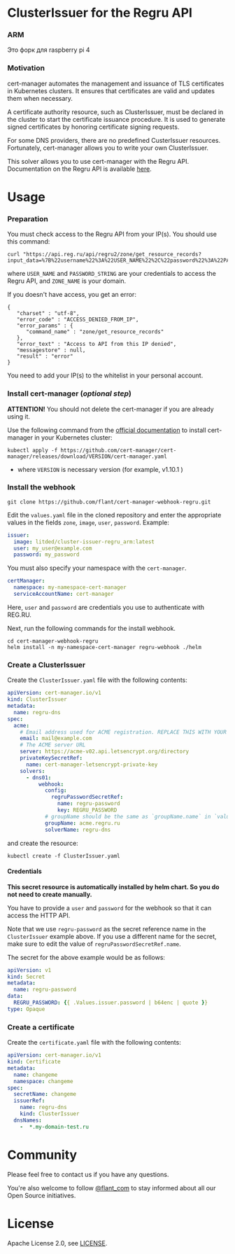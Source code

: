 # ClusterIssuer for the Regru API

### ARM 

Это форк для raspberry pi 4 

### Motivation

cert-manager automates the management and issuance of TLS certificates in Kubernetes clusters. It ensures that certificates are valid and updates them when necessary.

A certificate authority resource, such as ClusterIssuer, must be declared in the cluster to start the certificate issuance procedure. It is used to generate signed certificates by honoring certificate signing requests.

For some DNS providers, there are no predefined CusterIssuer resources. Fortunately, cert-manager allows you to write your own ClusterIssuer.

This solver allows you to use cert-manager with the Regru API. Documentation on the Regru API is available [here](https://www.reg.ru/reseller/api2doc).

# Usage

### Preparation

You must check access to the Regru API from your IP(s). You should use this command:

```shell
curl "https://api.reg.ru/api/regru2/zone/get_resource_records?input_data=%7B%22username%22%3A%22USER_NAME%22%2C%22password%22%3A%22PASSWORD_STRING%22%2C%22domains%22%3A%5B%7B%22dname%22%3A%22ZONE_NAME%22%7D%5D%2C%22output_content_type%22%3A%22plain%22%7D&input_format=json"

```
where `USER_NAME` and `PASSWORD_STRING` are your credentials to access the Regru API, and `ZONE_NAME` is your domain.

If you doesn't have access, you get an error:

```
{
   "charset" : "utf-8",
   "error_code" : "ACCESS_DENIED_FROM_IP",
   "error_params" : {
      "command_name" : "zone/get_resource_records"
   },
   "error_text" : "Access to API from this IP denied",
   "messagestore" : null,
   "result" : "error"
}
```
You need to add your IP(s) to the whitelist in your personal account.

### Install cert-manager (*optional step*)

**ATTENTION!** You should not delete the cert-manager if you are already using it.


Use the following command from the [official documentation](https://cert-manager.io/docs/installation/) to install cert-manager in your Kubernetes cluster:

```shell
kubectl apply -f https://github.com/cert-manager/cert-manager/releases/download/VERSION/cert-manager.yaml
```
*  where `VERSION` is necessary version (for example, v1.10.1 )

### Install the webhook
```shell
git clone https://github.com/flant/cert-manager-webhook-regru.git
```

Edit the `values.yaml` file in the cloned repository and enter the appropriate values in the fields `zone`, `image`, `user`, `password`. Example:
```yaml
issuer:
  image: litded/cluster-issuer-regru_arm:latest
  user: my_user@example.com
  password: my_password
```

You must also specify your namespace with the `cert-manager`.

```yaml
certManager:
  namespace: my-namespace-cert-manager
  serviceAccountName: cert-manager
```

Here, `user` and `password` are credentials you use to authenticate with REG.RU.

Next, run the following commands for the install webhook.

```shell
cd cert-manager-webhook-regru
helm install -n my-namespace-cert-manager regru-webhook ./helm
```

### Create a ClusterIssuer

Create the `ClusterIssuer.yaml` file with the following contents:
```yaml
apiVersion: cert-manager.io/v1
kind: ClusterIssuer
metadata:
  name: regru-dns
spec:
  acme:
    # Email address used for ACME registration. REPLACE THIS WITH YOUR EMAIL!!!
    email: mail@example.com
    # The ACME server URL
    server: https://acme-v02.api.letsencrypt.org/directory
    privateKeySecretRef:
      name: cert-manager-letsencrypt-private-key
    solvers:
      - dns01:
          webhook:
            config:
              regruPasswordSecretRef:
                name: regru-password
                key: REGRU_PASSWORD
            # groupName should be the same as `groupName.name` in `values.yaml` file.
            groupName: acme.regru.ru
            solverName: regru-dns
```
and create the resource:

```shell
kubectl create -f ClusterIssuer.yaml
```

#### Credentials

**This secret resource is automatically installed by helm chart. So you do not need to create manually.**

You have to provide a `user` and `password` for the webhook so that it can access the HTTP API.

Note that we use `regru-password` as the secret reference name in the `ClusterIssuer` example above. If you use a different name for the secret, make sure to edit the value of `regruPasswordSecretRef.name`.

The secret for the above example would be as follows:
```yaml
apiVersion: v1
kind: Secret
metadata:
  name: regru-password
data:
  REGRU_PASSWORD: {{ .Values.issuer.password | b64enc | quote }}
type: Opaque
```

### Create a certificate

Create the `certificate.yaml` file with the following contents:

```yaml
apiVersion: cert-manager.io/v1
kind: Certificate
metadata:
  name: changeme
  namespace: changeme
spec:
  secretName: changeme
  issuerRef:
    name: regru-dns
    kind: ClusterIssuer
  dnsNames:
    -  *.my-domain-test.ru
```

# Community

Please feel free to contact us if you have any questions.

You're also welcome to follow [@flant_com](https://twitter.com/flant_com) to stay informed about all our Open Source initiatives.

# License

Apache License 2.0, see [LICENSE](LICENSE).

